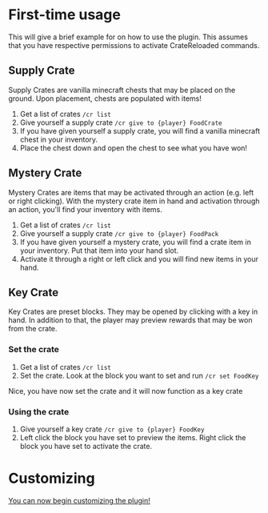 # First-time usage

This will give a brief example for on how to use the plugin. This assumes that you have respective permissions to activate CrateReloaded commands.

## Supply Crate

Supply Crates are vanilla minecraft chests that may be placed on the ground. Upon placement, chests are populated with items!

1. Get a list of crates `/cr list`
2. Give yourself a supply crate `/cr give to {player} FoodCrate`
3. If you have given yourself a supply crate, you will find a vanilla minecraft chest in your inventory. 
4. Place the chest down and open the chest to see what you have won!

## Mystery Crate

Mystery Crates are items that may be activated through an action (e.g. left or right clicking). With the mystery crate item in hand and activation through an action, you'll find your inventory with items. 

1. Get a list of crates `/cr list`
2. Give yourself a supply crate `/cr give to {player} FoodPack` 
3. If you have given yourself a mystery crate, you will find a crate item in your inventory. Put that item into your hand slot.
4. Activate it through a right or left click and you will find new items in your hand.

## Key Crate

Key Crates are preset blocks. They may be opened by clicking with a key in hand. In addition to that, the player may preview rewards that may be won from the crate.

### Set the crate

1. Get a list of crates `/cr list`
2. Set the crate. Look at the block you want to set and run `/cr set FoodKey`

Nice, you have now set the crate and it will now function as a key crate

### Using the crate

1. Give yourself a key crate `/cr give to {player} FoodKey` 
2. Left click the block you have set to preview the items. Right click the block you have set to activate the crate. 

# Customizing

[You can now begin customizing the plugin!](config/general.md)
